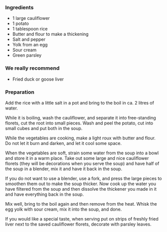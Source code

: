 
### Ingredients
- 1 large cauliflower
- 1 potato
- 1 tablespoon rice
- Butter and flour to make a thickening
- Salt and pepper
- Yolk from an egg
- Sour cream
- Green parsley

### We really recommend
- Fried duck or goose liver

### Preparation
Add the rice with a little salt in a pot and bring to the boil in ca. 2 litres of water.

 While it is boiling, wash the cauliflower, and separate it into free-standing florets, cut the root into small pieces. Wash and peel the potato, cut into small cubes and put both in the soup.

 While the vegetables are cooking, make a light roux with butter and flour. Do not let it burn and darken, and let it cool some space.

 When the vegetables are soft, strain some water from the soup into a bowl and store it in a warm place. Take out some large and nice cauliflower florets (they will be decorations when you serve the soup) and have half of the soup in a blender, mix it and have it back in the soup.

 If you do not want to use a blender, use a fork, and press the large pieces to smoothen them out to make the soup thicker. Now cook up the water you have filtered from the soup and then dissolve the thickener you made in it and have everything back in the soup.

 Mix well, bring to the boil again and then remove from the heat. Whisk the egg yolk with sour cream, mix it into the soup, and done.

 If you would like a special taste, when serving put on strips of freshly fried liver next to the saved cauliflower florets, decorate with parsley leaves.  